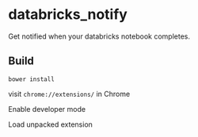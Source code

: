 # databricks_notify
Get notified when your databricks notebook completes.

## Build
`bower install`

visit `chrome://extensions/` in Chrome

Enable developer mode

Load unpacked extension
